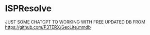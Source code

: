 ﻿# ISPResolve

JUST SOME CHATGPT TO WORKING WITH FREE UPDATED DB FROM https://github.com/P3TERX/GeoLite.mmdb 
